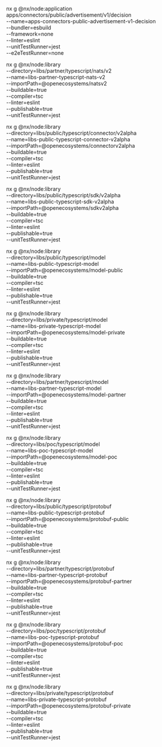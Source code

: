 nx g @nx/node:application apps/connectors/public/advertisement/v1/decision \
--name=apps-connectors-public-advertisement-v1-decision \
--bundler=esbuild \
--framework=none \
--linter=eslint \
--unitTestRunner=jest \
--e2eTestRunner=none


nx g @nx/node:library \
--directory=libs/partner/typescript/nats/v2 \
--name=libs-partner-typescript-nats-v2 \
--importPath=@openecosystems/natsv2 \
--buildable=true \
--compiler=tsc \
--linter=eslint \
--publishable=true \
--unitTestRunner=jest

nx g @nx/node:library \
--directory=libs/public/typescript/connector/v2alpha \
--name=libs-public-typescript-connector-v2alpha \
--importPath=@openecosystems/connectorv2alpha \
--buildable=true \
--compiler=tsc \
--linter=eslint \
--publishable=true \
--unitTestRunner=jest

nx g @nx/node:library \
--directory=libs/public/typescript/sdk/v2alpha \
--name=libs-public-typescript-sdk-v2alpha \
--importPath=@openecosystems/sdkv2alpha \
--buildable=true \
--compiler=tsc \
--linter=eslint \
--publishable=true \
--unitTestRunner=jest

nx g @nx/node:library \
--directory=libs/public/typescript/model \
--name=libs-public-typescript-model \
--importPath=@openecosystems/model-public \
--buildable=true \
--compiler=tsc \
--linter=eslint \
--publishable=true \
--unitTestRunner=jest

nx g @nx/node:library \
--directory=libs/private/typescript/model \
--name=libs-private-typescript-model \
--importPath=@openecosystems/model-private \
--buildable=true \
--compiler=tsc \
--linter=eslint \
--publishable=true \
--unitTestRunner=jest

nx g @nx/node:library \
--directory=libs/partner/typescript/model \
--name=libs-partner-typescript-model \
--importPath=@openecosystems/model-partner \
--buildable=true \
--compiler=tsc \
--linter=eslint \
--publishable=true \
--unitTestRunner=jest

nx g @nx/node:library \
--directory=libs/poc/typescript/model \
--name=libs-poc-typescript-model \
--importPath=@openecosystems/model-poc \
--buildable=true \
--compiler=tsc \
--linter=eslint \
--publishable=true \
--unitTestRunner=jest

nx g @nx/node:library \
--directory=libs/public/typescript/protobuf \
--name=libs-public-typescript-protobuf \
--importPath=@openecosystems/protobuf-public \
--buildable=true \
--compiler=tsc \
--linter=eslint \
--publishable=true \
--unitTestRunner=jest


nx g @nx/node:library \
--directory=libs/partner/typescript/protobuf \
--name=libs-partner-typescript-protobuf \
--importPath=@openecosystems/protobuf-partner \
--buildable=true \
--compiler=tsc \
--linter=eslint \
--publishable=true \
--unitTestRunner=jest

nx g @nx/node:library \
--directory=libs/poc/typescript/protobuf \
--name=libs-poc-typescript-protobuf \
--importPath=@openecosystems/protobuf-poc \
--buildable=true \
--compiler=tsc \
--linter=eslint \
--publishable=true \
--unitTestRunner=jest

nx g @nx/node:library \
--directory=libs/private/typescript/protobuf \
--name=libs-private-typescript-protobuf \
--importPath=@openecosystems/protobuf-private \
--buildable=true \
--compiler=tsc \
--linter=eslint \
--publishable=true \
--unitTestRunner=jest
